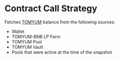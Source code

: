 # Contract Call Strategy

Fetches [TOMYUM](https://bscscan.com/address/0xa8777a7855cc5e5d4994d890eaad369050a9ff47) balance from the following sources:

- Wallet
- TOMYUM-BNB LP Farm
- TOMYUM Pool
- TOMYUM Vault
- Pools that were active at the time of the snapshot
